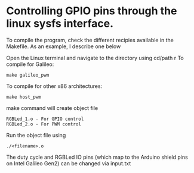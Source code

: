 # Controlling GPIO pins through the linux sysfs interface.
                              
To compile the program, check the different recipies available in the Makefile. As an example, I describe one below

Open the Linux terminal and navigate to the directory using cd/path r 
To compile for Galileo:

	make galileo_pwm 

To compile for other x86 architectures:

	make host_pwm

make command will create object file

	RGBLed_1.o - For GPIO control
	RGBLed_2.o - For PWM control

Run the object file using 
	
	./<filename>.o

The duty cycle and RGBLed IO pins (which map to the Arduino shield pins on Intel Galileo Gen2) can be changed via input.txt
